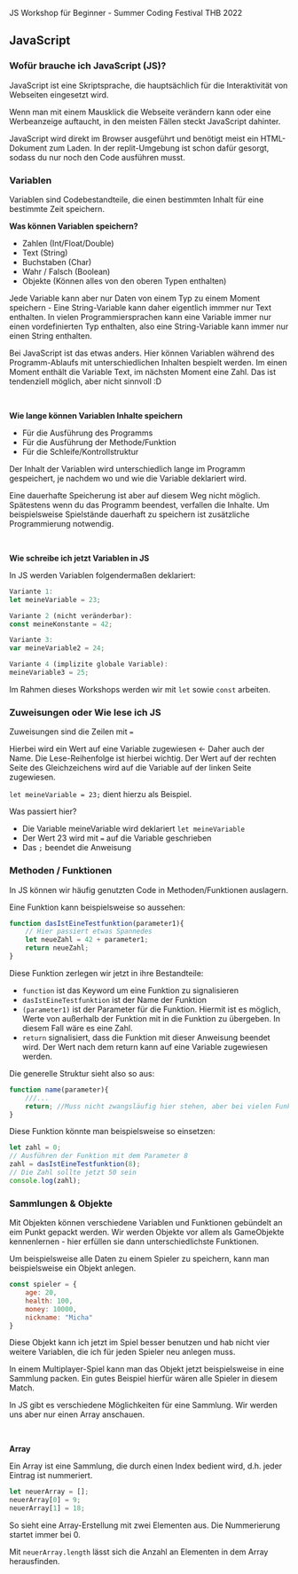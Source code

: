 JS Workshop für Beginner - Summer Coding Festival THB 2022

## JavaScript

### Wofür brauche ich JavaScript (JS)?
JavaScript ist eine Skriptsprache, die hauptsächlich für die Interaktivität von Webseiten eingesetzt wird.

Wenn man mit einem Mausklick die Webseite verändern kann oder eine Werbeanzeige auftaucht, in den meisten Fällen steckt JavaScript dahinter.

JavaScript wird direkt im Browser ausgeführt und benötigt meist ein HTML-Dokument zum Laden. In der replit-Umgebung ist schon dafür gesorgt, sodass du nur noch den Code ausführen musst.

### Variablen 
Variablen sind Codebestandteile, die einen bestimmten Inhalt für eine bestimmte Zeit speichern.

**Was können Variablen speichern?**
- Zahlen (Int/Float/Double)
- Text (String)
- Buchstaben (Char)
- Wahr / Falsch (Boolean)
- Objekte (Können alles von den oberen Typen enthalten)

Jede Variable kann aber nur Daten von einem Typ zu einem Moment speichern - Eine String-Variable kann daher eigentlich immmer nur Text enthalten. In vielen Programmiersprachen kann eine Variable immer nur einen vordefinierten Typ enthalten, also eine String-Variable kann immer nur einen String enthalten.

Bei JavaScript ist das etwas anders. Hier können Variablen während des Programm-Ablaufs mit unterschiedlichen Inhalten bespielt werden. Im einen Moment enthält die Variable Text, im nächsten Moment eine Zahl. Das ist tendenziell möglich, aber nicht sinnvoll :D

<br>

**Wie lange können Variablen Inhalte speichern** 
- Für die Ausführung des Programms
- Für die Ausführung der Methode/Funktion
- Für die Schleife/Kontrollstruktur

Der Inhalt der Variablen wird unterschiedlich lange im Programm gespeichert, je nachdem wo und wie die Variable deklariert wird.

Eine dauerhafte Speicherung ist aber auf diesem Weg nicht möglich. Spätestens wenn du das Programm beendest, verfallen die Inhalte. Um beispielsweise Spielstände dauerhaft zu speichern ist zusätzliche Programmierung notwendig.

<br>

**Wie schreibe ich jetzt Variablen in JS**

In JS werden Variablen folgendermaßen deklariert:

````js
Variante 1:
let meineVariable = 23;

Variante 2 (nicht veränderbar):
const meineKonstante = 42;

Variante 3:
var meineVariable2 = 24;

Variante 4 (implizite globale Variable):
meineVariable3 = 25;
````
Im Rahmen dieses Workshops werden wir mit ``let`` sowie `const` arbeiten. 

### Zuweisungen oder Wie lese ich JS
Zuweisungen sind die Zeilen mit `=`

Hierbei wird ein Wert auf eine Variable zugewiesen <- Daher auch der Name.
Die Lese-Reihenfolge ist hierbei wichtig.
Der Wert auf der rechten Seite des Gleichzeichens wird auf die Variable auf der linken Seite zugewiesen.

``let meineVariable = 23;`` dient hierzu als Beispiel.

Was passiert hier?
- Die Variable meineVariable wird deklariert ``let meineVariable``
- Der Wert 23 wird mit `=` auf die Variable geschrieben
- Das `;` beendet die Anweisung

### Methoden / Funktionen
In JS können wir häufig genutzten Code in Methoden/Funktionen auslagern.

Eine Funktion kann beispielsweise so aussehen:
````js
function dasIstEineTestfunktion(parameter1){
    // Hier passiert etwas Spannedes
    let neueZahl = 42 + parameter1;
    return neueZahl;
}
````

Diese Funktion zerlegen wir jetzt in ihre Bestandteile:
- ``function`` ist das Keyword um eine Funktion zu signalisieren
- ``dasIstEineTestfunktion`` ist der Name der Funktion
- ``(parameter1)`` ist der Parameter für die Funktion. Hiermit ist es möglich, Werte von außerhalb der Funktion mit in die Funktion zu übergeben. In diesem Fall wäre es eine Zahl.
- ``return`` signalisiert, dass die Funktion mit dieser Anweisung beendet wird. Der Wert nach dem return kann auf eine Variable zugewiesen werden.

Die generelle Struktur sieht also so aus:
`````js
function name(parameter){
    ///...
    return; //Muss nicht zwangsläufig hier stehen, aber bei vielen Funktionen macht es Sinn
}
`````

Diese Funktion könnte man beispielsweise so einsetzen:
````js
let zahl = 0;
// Ausführen der Funktion mit dem Parameter 8
zahl = dasIstEineTestfunktion(8);
// Die Zahl sollte jetzt 50 sein
console.log(zahl);
````

### Sammlungen & Objekte

Mit Objekten können verschiedene Variablen und Funktionen gebündelt an eim Punkt gepackt werden.
Wir werden Objekte vor allem als GameObjekte kennenlernen - hier erfüllen sie dann unterschiedlichste Funktionen. 

Um beispielsweise alle Daten zu einem Spieler zu speichern, kann man beispielsweise ein Objekt anlegen.

`````js
const spieler = {
    age: 20,
    health: 100,
    money: 10000,
    nickname: "Micha"
}
`````
Diese Objekt kann ich jetzt im Spiel besser benutzen und hab nicht vier weitere Variablen, die ich für jeden Spieler neu anlegen muss.

In einem Multiplayer-Spiel kann man das Objekt jetzt beispielsweise in eine Sammlung packen. Ein gutes Beispiel hierfür wären alle Spieler in diesem Match.

In JS gibt es verschiedene Möglichkeiten für eine Sammlung. Wir werden uns aber nur einen Array anschauen.

<br>

**Array**

Ein Array ist eine Sammlung, die durch einen Index bedient wird, d.h. jeder Eintrag ist nummeriert. 

````js
let neuerArray = [];
neuerArray[0] = 9;
neuerArray[1] = 18;
````
So sieht eine Array-Erstellung mit zwei Elementen aus. Die Nummerierung startet immer bei 0.

Mit ``neuerArray.length`` lässt sich die Anzahl an Elementen in dem Array herausfinden.












